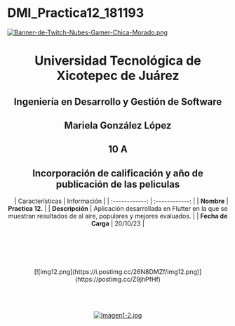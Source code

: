 # DMI_Practica12_181193

[![Banner-de-Twitch-Nubes-Gamer-Chica-Morado.png](https://i.postimg.cc/15q3LFXF/Banner-de-Twitch-Nubes-Gamer-Chica-Morado.png)](https://postimg.cc/MvzwBvyZ)

<div align="center">
  
# Universidad Tecnológica de Xicotepec de Juárez


## Ingeniería en Desarrollo y Gestión de Software
## Mariela González López
## 10 A
## Incorporación de calificación y año de publicación de las peliculas
&nbsp;
&nbsp;
|  Características |  Información |
| :------------: | :------------: |
| **Nombre**  |  **Practica 12.**  |
| **Descripción**  | Aplicación desarrollada en Flutter en la que se muestran resultados de al aire, populares y mejores evaluados. |
|  **Fecha de Carga** | 20/10/23  |

&nbsp;
&nbsp;

&nbsp;
&nbsp;

<br>
[![img12.png](https://i.postimg.cc/26N8DMZf/img12.png)](https://postimg.cc/Z9jhPfHf)

<br>
<br>
<br>
<br>

[![Imagen1-2.jpg](https://i.postimg.cc/x1swjyVj/Imagen1-2.jpg)](https://postimg.cc/0zwWcSNh)
